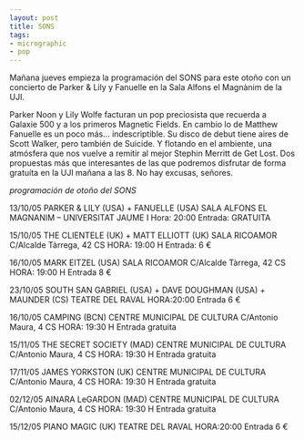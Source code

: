 ```yaml
---
layout: post
title: SONS
tags:
- micrographic
- pop
---
```

Mañana jueves empieza la programación del SONS para este otoño con un concierto de Parker & Lily y Fanuelle en la Sala Alfons el Magnànim de la UJI.
<!--more-->
Parker Noon y Lily Wolfe facturan un pop preciosista que recuerda a Galaxie 500 y a los primeros Magnetic Fields. En cambio lo de Matthew Fanuelle es un poco más… indescriptible. Su disco de debut tiene aires de Scott Walker, pero también de Suicide. Y flotando en el ambiente, una atmósfera que nos vuelve a remitir al mejor Stephin Merritt de Get Lost. Dos propuestas más que interesantes de las que podremos disfrutar de forma gratuíta en la UJI mañana a las 8. No hay excusas, señores.

*programación de otoño del SONS*

13/10/05 PARKER & LILY (USA) + FANUELLE (USA)
SALA ALFONS EL MAGNANIM – UNIVERSITAT JAUME I
Hora: 20:00 Entrada: GRATUITA

15/10/05 THE CLIENTELE (UK) + MATT ELLIOTT (UK)
SALA RICOAMOR C/Alcalde Tàrrega, 42 CS
HORA: 19:00 H Entrada: 6 €

16/10/05 MARK EITZEL (USA)
SALA RICOAMOR C/Alcalde Tàrrega, 42 CS
HORA: 19:00 H Entrada 8 €

23/10/05 SOUTH SAN GABRIEL (USA) + DAVE DOUGHMAN (USA) + MAUNDER (CS)
TEATRE DEL RAVAL
HORA:20:00 Entrada 6 €

16/10/05 CAMPING (BCN)
CENTRE MUNICIPAL DE CULTURA C/Antonio Maura, 4 CS
HORA: 19:30 H Entrada gratuita

15/11/05 THE SECRET SOCIETY (MAD)
CENTRE MUNICIPAL DE CULTURA C/Antonio Maura, 4 CS
HORA: 19:30 H Entrada gratuita

17/11/05 JAMES YORKSTON (UK)
CENTRE MUNICIPAL DE CULTURA C/Antonio Maura, 4 CS
HORA: 19:30 H Entrada gratuita

02/12/05 AINARA LeGARDON (MAD)
CENTRE MUNICIPAL DE CULTURA C/Antonio Maura, 4 CS
HORA: 19:30 H Entrada gratuita

15/12/05 PIANO MAGIC (UK)
TEATRE DEL RAVAL
HORA:20:00 Entrada 6 €
